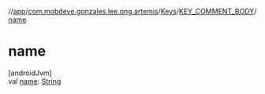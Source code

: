 //[app](../../../../index.md)/[com.mobdeve.gonzales.lee.ong.artemis](../../index.md)/[Keys](../index.md)/[KEY_COMMENT_BODY](index.md)/[name](name.md)

# name

[androidJvm]\
val [name](name.md): [String](https://kotlinlang.org/api/latest/jvm/stdlib/kotlin/-string/index.html)
